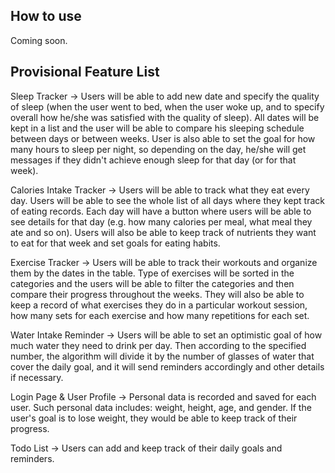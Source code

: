 ## How to use

Coming soon.

## Provisional Feature List

Sleep Tracker → Users will be able to add new date and specify the quality of sleep
(when the user went to bed, when the user woke up, and to specify overall how he/she was satisfied with the quality of sleep). All dates will be kept in a list and the user will be able to compare his sleeping schedule between days or between weeks. User is also able to set the goal for how many hours to sleep per night, so depending on the day, he/she will get messages if they didn't achieve enough sleep for that day (or for that week).

Calories Intake Tracker → Users will be able to track what they eat every day. Users will be able to see the whole list of all days where they kept track of eating records. Each day will have a button where users will be able to see details for that day (e.g. how many calories per meal, what meal they ate and so on). Users will also be able to keep track of nutrients they want to eat for that week and set goals for eating habits. 

Exercise Tracker → Users will be able to track their workouts and organize them by the dates in the table. Type of exercises will be sorted in the categories and the users will be able to filter the categories and then compare their progress throughout the weeks. They will also be able to keep a record of what exercises they do in a particular workout session, how many sets for each exercise and how many repetitions for each set.

Water Intake Reminder → Users will be able to set an optimistic goal of how much water they need to drink per day. Then according to the specified number, the algorithm will divide it by the number of glasses of water that cover the daily goal, and it will send reminders accordingly and other details if necessary.

Login Page & User Profile → Personal data is recorded and saved for each user. Such personal data includes: weight, height, age, and gender. If the user's goal is to lose weight, they would be able to keep track of their progress.

Todo List → Users can add and keep track of their daily goals and reminders.

 

